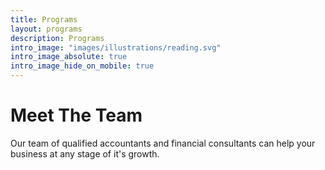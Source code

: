 ```yaml
---
title: Programs
layout: programs
description: Programs
intro_image: "images/illustrations/reading.svg"
intro_image_absolute: true
intro_image_hide_on_mobile: true
---
```


# Meet The Team

Our team of qualified accountants and financial consultants can help your business at any stage of it's growth.
